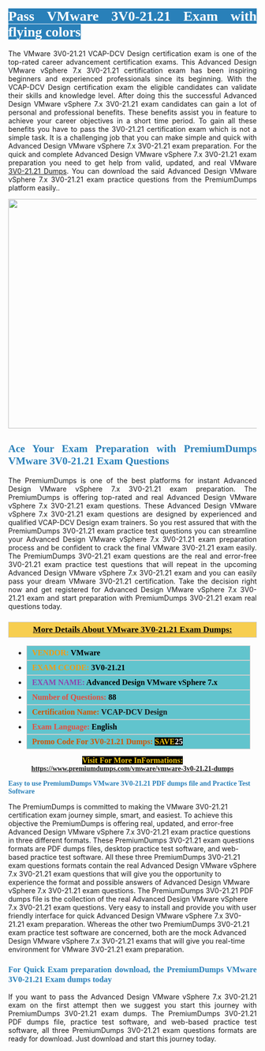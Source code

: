 <h1 style="text-align: justify;"><span style="color:#ffffff;"><span style="font-family:Georgia,serif;"><strong><span style="background-color:#2980b9;">Pass VMware 3V0-21.21 Exam with flying colors</span></strong></span></span></h1>

<p style="text-align: justify;">The VMware 3V0-21.21 VCAP-DCV Design certification exam is one of the top-rated career advancement certification exams. This Advanced Design VMware vSphere 7.x 3V0-21.21 certification exam has been inspiring beginners and experienced professionals since its beginning. With the VCAP-DCV Design certification exam the eligible candidates can validate their skills and knowledge level. After doing this the successful Advanced Design VMware vSphere 7.x 3V0-21.21 exam candidates can gain a lot of personal and professional benefits. These benefits assist you in feature to achieve your career objectives in a short time period. To gain all these benefits you have to pass the 3V0-21.21 certification exam which is not a simple task. It is a challenging job that you can make simple and quick with Advanced Design VMware vSphere 7.x 3V0-21.21 exam preparation. For the quick and complete Advanced Design VMware vSphere 7.x 3V0-21.21 exam preparation you need to get help from valid, updated, and real VMware <a href="https://www.premiumdumps.com/vmware/vmware-3v0-21.21-dumps">3V0-21.21 Dumps</a>. You can download the said Advanced Design VMware vSphere 7.x 3V0-21.21 exam practice questions from the PremiumDumps platform easily..</p>

<p style="text-align: center;"><a href="https://www.premiumdumps.com/vmware/vmware-3v0-21.21-dumps"><img alt="" src="https://i.imgur.com/KJGzbJ2.jpeg" style="width: 700px; height: 465px;" /></a></p>

<h2 style="text-align: justify;"><span style="color:#2980b9;"><span style="font-family:Georgia,serif;"><strong>Ace Your Exam Preparation with PremiumDumps VMware 3V0-21.21 Exam Questions</strong></span></span></h2>

<p style="text-align: justify;">The PremiumDumps is one of the best platforms for instant Advanced Design VMware vSphere 7.x 3V0-21.21 exam preparation. The PremiumDumps is offering top-rated and real Advanced Design VMware vSphere 7.x 3V0-21.21 exam questions. These Advanced Design VMware vSphere 7.x 3V0-21.21 exam questions are designed by experienced and qualified VCAP-DCV Design exam trainers. So you rest assured that with the PremiumDumps 3V0-21.21 exam practice test questions you can streamline your Advanced Design VMware vSphere 7.x 3V0-21.21 exam preparation process and be confident to crack the final VMware 3V0-21.21 exam easily. The PremiumDumps 3V0-21.21 exam questions are the real and error-free 3V0-21.21 exam practice test questions that will repeat in the upcoming Advanced Design VMware vSphere 7.x 3V0-21.21 exam and you can easily pass your dream VMware 3V0-21.21 certification. Take the decision right now and get registered for Advanced Design VMware vSphere 7.x 3V0-21.21 exam and start preparation with PremiumDumps 3V0-21.21 exam real questions today.</p>

<h3 style="background: #f7ce50; border: 1px solid rgb(204, 204, 204); padding: 5px 10px; text-align: center;"><span style="font-family:Georgia,serif;"><u><u><span style="color:#000000;"><span style="font-size:11pt"><span style="line-height:normal"><b><span style="font-size:13.0pt"><span cambria="">More Details About VMware 3V0-21.21 Exam Dumps:</span></span></b></span></span></span></u></u></span></h3>

<ul>
	<li style="margin:0cm 10pt">
	<div style="background:#61c4cd; border: 1px solid rgb(204, 204, 204); padding: 5px 10px; text-align: justify;"><span style="font-family:Georgia,serif;"><span style="font-size:11pt"><span style="line-height:normal"><b><span style="font-size:12.0pt"><span new="" roman="" times=""><span style="color:#f39c12;">VENDOR:</span> <span style="color:#000000;">VMware</span></span></span></b></span></span></span></div>
	</li>
	<li style="margin:0cm 10pt">
	<div style="background: #61c4cd; border: 1px solid rgb(204, 204, 204); padding: 5px 10px; text-align: justify;"><span style="font-family:Georgia,serif;"><span style="font-size:11pt"><span style="line-height:normal"><b><span style="font-size:12.0pt"><span new="" roman="" times=""><span style="color:#f39c12;">EXAM CCODE:</span> <span style="color:#000000;">3V0-21.21</span></span></span></b></span></span></span></div>
	</li>
	<li style="margin:0cm 10pt">
	<div style="background: #61c4cd; border: 1px solid rgb(204, 204, 204); padding: 5px 10px; text-align: justify;"><span style="font-family:Georgia,serif;"><span style="font-size:11pt"><span style="line-height:normal"><b><span style="font-size:12.0pt"><span new="" roman="" times=""><span style="color:#8e44ad;">EXAM NAME:</span> <span style="color:#000000;">Advanced Design VMware vSphere 7.x</span></span></span></b></span></span></span></div>
	</li>
	<li style="margin:0cm 10pt">
	<div style="background: #61c4cd; border: 1px solid rgb(204, 204, 204); padding: 5px 10px;"><span style="font-family:Georgia,serif;"><span style="font-size:11pt"><span style="line-height:normal"><b><span style="font-size:12.0pt"><span new="" roman="" times=""><span style="color:#e74c3c;">Number of Questions:</span><span style="color:#000000;"><span style="color:#f1c40f;"> </span>88</span></span></span></b></span></span></span></div>
	</li>
	<li style="margin:0cm 10pt">
	<div style="background: #61c4cd; border: 1px solid rgb(204, 204, 204); padding: 5px 10px; text-align: justify;"><span style="font-family:Georgia,serif;"><span style="font-size:11pt"><span style="line-height:normal"><b><span style="font-size:12.0pt"><span new="" roman="" times=""><span style="color:#d35400;">Certification Name:</span> VCAP-DCV Design</span></span></b></span></span></span></div>
	</li>
	<li style="margin:0cm 10pt">
	<div style="background: #61c4cd; border: 1px solid rgb(204, 204, 204); padding: 5px 10px; text-align: justify;"><span style="font-family:Georgia,serif;"><span style="font-size:11pt"><span style="line-height:normal"><b><span style="font-size:12.0pt"><span new="" roman="" times=""><span style="color:#e74c3c;">Exam Language:</span> <span style="color:#000000;">English</span></span></span></b></span></span></span></div>
	</li>
	<li style="margin:0cm 10pt">
	<div style="background: #61c4cd; border: 1px solid rgb(204, 204, 204); padding: 5px 10px;"><span style="font-family:Georgia,serif;"><span style="font-size:11pt"><span style="line-height:normal"><b><span style="font-size:12.0pt"><span new="" roman="" times=""><span style="color:#d35400;">Promo Code For 3V0-21.21 Dumps:</span><span style="color:#f1c40f;"> <span style="background-color:#000000;">SAVE</span></span><span style="color:#ffffff;"><span style="background-color:#000000;">25</span></span></span></span></b></span></span></span></div>
	</li>
</ul>

<p style="text-align: center;"><span style="font-family:Georgia,serif;"><strong><span style="font-size:16px;"><span style="color:#f1c40f;"><span style="background-color:#000000;">Visit For More InFormations:</span></span></span> <a href="https://www.premiumdumps.com/vmware/vmware-3v0-21.21-dumps">https://www.premiumdumps.com/vmware/vmware-3v0-21.21-dumps</a></strong></span></p>

<p><span style="color:#2980b9;"><span style="font-family:Georgia,serif;"><strong><strong><strong>Easy to use PremiumDumps VMware 3V0-21.21 PDF dumps file and Practice Test Software</strong></strong></strong></span></span></p>

<p>The PremiumDumps is committed to making the VMware 3V0-21.21 certification exam journey simple, smart, and easiest. To achieve this objective the PremiumDumps is offering real, updated, and error-free Advanced Design VMware vSphere 7.x 3V0-21.21 exam practice questions in three different formats. These PremiumDumps 3V0-21.21 exam questions formats are PDF dumps files, desktop practice test software, and web-based practice test software. All these three PremiumDumps 3V0-21.21 exam questions formats contain the real Advanced Design VMware vSphere 7.x 3V0-21.21 exam questions that will give you the opportunity to experience the format and possible answers of Advanced Design VMware vSphere 7.x 3V0-21.21 exam questions. The PremiumDumps 3V0-21.21 PDF dumps file is the collection of the real Advanced Design VMware vSphere 7.x 3V0-21.21 exam questions. Very easy to install and provide you with user friendly interface for quick Advanced Design VMware vSphere 7.x 3V0-21.21 exam preparation. Whereas the other two PremiumDumps 3V0-21.21 exam practice test software are concerned, both are the mock Advanced Design VMware vSphere 7.x 3V0-21.21 exams that will give you real-time environment for VMware 3V0-21.21 exam preparation.</p>

<h3 style="text-align: justify;"><span style="color:#2980b9;"><span style="font-family:Georgia,serif;"><strong><strong><strong>For Quick Exam preparation download, the PremiumDumps VMware 3V0-21.21 Exam dumps today</strong></strong></strong></span></span></h3>

<p style="text-align: justify;">If you want to pass the Advanced Design VMware vSphere 7.x 3V0-21.21 exam on the first attempt then we suggest you start this journey with PremiumDumps 3V0-21.21 exam dumps. The PremiumDumps 3V0-21.21 PDF dumps file, practice test software, and web-based practice test software, all three PremiumDumps 3V0-21.21 exam questions formats are ready for download. Just download and start this journey today.</p>
